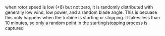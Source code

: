 when rotor speed is low (<8) but not zero, it is randomly distributed with generally low wind, low power, and a random blade angle. This is becuase this only happens when the turbine is starting or stopping. It takes less than 10 minutes, so only a random point in the starting/stopping process is captured
